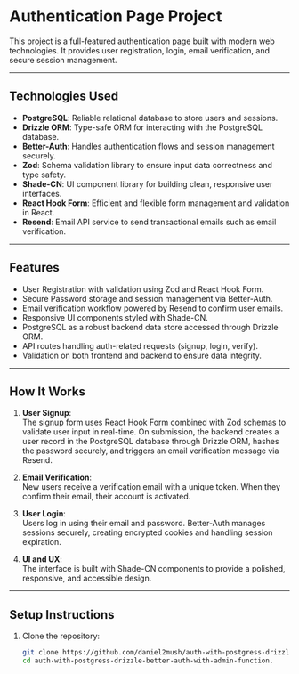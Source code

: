 # Authentication Page Project

This project is a full-featured authentication page built with modern web technologies. It provides user registration, login, email verification, and secure session management.

---

## Technologies Used

- **PostgreSQL**: Reliable relational database to store users and sessions.
- **Drizzle ORM**: Type-safe ORM for interacting with the PostgreSQL database.
- **Better-Auth**: Handles authentication flows and session management securely.
- **Zod**: Schema validation library to ensure input data correctness and type safety.
- **Shade-CN**: UI component library for building clean, responsive user interfaces.
- **React Hook Form**: Efficient and flexible form management and validation in React.
- **Resend**: Email API service to send transactional emails such as email verification.

---

## Features

- User Registration with validation using Zod and React Hook Form.
- Secure Password storage and session management via Better-Auth.
- Email verification workflow powered by Resend to confirm user emails.
- Responsive UI components styled with Shade-CN.
- PostgreSQL as a robust backend data store accessed through Drizzle ORM.
- API routes handling auth-related requests (signup, login, verify).
- Validation on both frontend and backend to ensure data integrity.

---

## How It Works

1. **User Signup**:  
   The signup form uses React Hook Form combined with Zod schemas to validate user input in real-time. On submission, the backend creates a user record in the PostgreSQL database through Drizzle ORM, hashes the password securely, and triggers an email verification message via Resend.

2. **Email Verification**:  
   New users receive a verification email with a unique token. When they confirm their email, their account is activated.

3. **User Login**:  
   Users log in using their email and password. Better-Auth manages sessions securely, creating encrypted cookies and handling session expiration.

4. **UI and UX**:  
   The interface is built with Shade-CN components to provide a polished, responsive, and accessible design.

---

## Setup Instructions

1. Clone the repository:
   ```bash
   git clone https://github.com/daniel2mush/auth-with-postgress-drizzle-better-auth-with-admin-function.git
   cd auth-with-postgress-drizzle-better-auth-with-admin-function.
   ```
